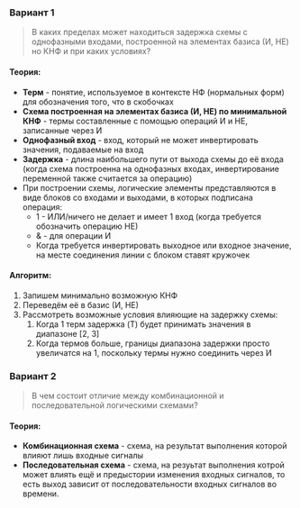 ### Вариант 1
> В каких пределах может находиться задержка схемы с однофазными входами, построенной на элементах базиса (И, НЕ) но КНФ и при каких условиях?
#### Теория:
- **Терм** - понятие, используемое в контексте НФ (нормальных форм) для обозначения того, что в скобочках
- **Схема построенная на элементах базиса (И, НЕ) по минимальной КНФ** - термы составленные с помощью операций И и НЕ, записанные через И
- **Однофазный вход** - вход, который не может инвертировать значения, подаваемые на вход
- **Задержка** - длина наибольшего пути от выхода схемы до её входа (когда схема построенна на однофазных входах, инвертирование переменной также считается за операцию)
- При построении схемы, логические элементы представляются в виде блоков со входами и выходами, в которых подписана операция:
	- 1 - ИЛИ/ничего не делает и имеет 1 вход (когда требуется обозначить операцию НЕ)
	- & - для операции И
	- Когда требуется инвертировать выходное или входное значение, на месте соединения линии с блоком ставят кружочек
#### Алгоритм:
1. Запишем минимально возможную КНФ
2. Переведём её в базис (И, НЕ)
3. Рассмотреть возможные условия влияющие на задержку схемы:
	1. Когда 1 терм задержка (T) будет принимать значения в диапазоне \[2, 3\]
	2. Когда термов больше, границы диапазона задержки просто увеличатся на 1, поскольку термы нужно соединить через И
### Вариант 2
> В чем состоит отличие между комбинационной и последовательной логическими схемами?
#### Теория:
- **Комбинационная схема** - схема, на результат выполнения которой влияют лишь входные сигналы
- **Последовательная схема** - схема, на резуьтат выполнения котрой может влиять ещё и предыстории изменения входных сигналов, то есть выход зависит от последовательности входных сигналов во времени.

